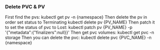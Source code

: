 ### Delete PVC & PV

First find the pvs: kubectl get pv -n {namespace}
Then delete the pv in order set status to Terminating
kubectl delete pv {PV_NAME}
Then patch it to set the status of pvc to Lost: kubectl patch pv {PV_NAME} -p '{"metadata":{"finalizers":null}}'
Then get pvc volumes: kubectl get pvc -n storage
Then you can delete the pvc: kubectl delete pvc {PVC_NAME} -n {namespace}

